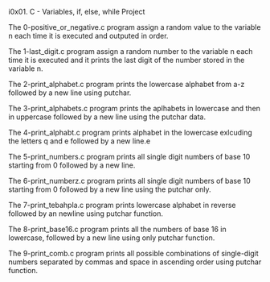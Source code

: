i0x01. C - Variables, if, else, while Project

The 0-positive_or_negative.c program assign a random value to the variable n each time it is executed and outputed in order.

The 1-last_digit.c program assign a random number to the variable n each time it is executed and it prints the last digit of the number stored in the variable n.

The 2-print_alphabet.c program prints the lowercase alphabet from a-z followed by a new line using putchar.

The 3-print_alphabets.c program prints the aplhabets in lowercase and then in uppercase  followed by a new line using the putchar data.

The 4-print_alphabt.c program prints alphabet in the lowercase exlcuding the letters q and e followed by a new line.e

The 5-print_numbers.c program prints all single digit numbers of base 10 starting from 0 followed by a new line.

The 6-print_numberz.c program prints all single digit numbers of base 10 starting from 0 followed by a new line using the putchar only.

The 7-print_tebahpla.c program  prints lowercase alphabet in reverse followed by an newline using putchar function.

The 8-print_base16.c program prints all the numbers of base 16 in lowercase, followed by a new line using only putchar function.

The 9-print_comb.c program prints all possible combinations of single-digit numbers separated by commas and space in ascending order using putchar function. 